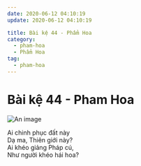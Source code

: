 ```yaml
---
date: 2020-06-12 04:10:19
update: 2020-06-12 04:10:19

title: Bài kệ 44 - Phẩm Hoa
category:
  - pham-hoa
  - Phẩm Hoa
tag:
  - pham-hoa
---
```


# Bài kệ 44 - Pham Hoa

![An image](/img/pham-hoa/pham-hoa-044.jpg)

Ai chinh phục đất này<br>Dạ ma, Thiên giới này?<br>Ai khéo giảng Pháp cú,<br>Như người khéo hái hoa?<br>
